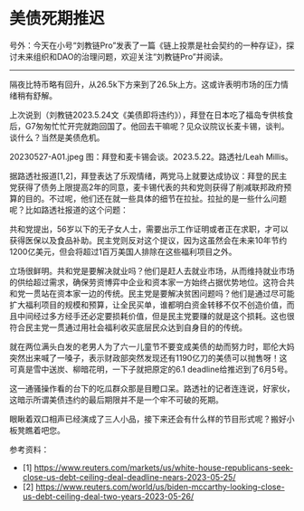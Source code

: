 # 美债死期推迟

号外：今天在小号“刘教链Pro”发表了一篇《链上投票是社会契约的一种存证》，探讨未来组织和DAO的治理问题，欢迎关注“刘教链Pro”并阅读。

* * *

隔夜比特币略有回升，从26.5k下方来到了26.5k上方。这或许表明市场的压力情绪稍有舒解。

上次说到（刘教链2023.5.24文《美债即将违约》），拜登在日本吃了福岛专供核食后，G7匆匆忙忙开完就跑回国了。他回去干嘛呢？见众议院议长麦卡锡，谈判。谈什么？当然是美债危机。

20230527-A01.jpeg
图：拜登和麦卡锡会谈。2023.5.22。路透社/Leah Millis。

据路透社报道[1,2]，拜登表达了乐观情绪，两党马上就要达成协议：拜登的民主党获得了债务上限提高2年的同意，麦卡锡代表的共和党则获得了削减联邦政府预算的目的。不过呢，他们还在就一些具体的细节在拉扯。拉扯的是一些什么问题呢？比如路透社报道的这个问题：

共和党提出，56岁以下的无子女人士，需要出示工作证明或者正在求职，才可以获得医保以及食品补助。民主党则反对这个提议，因为这虽然会在未来10年节约1200亿美元，但会将超过1百万美国人排除在这些福利项目之外。

立场很鲜明。共和党是要解决就业吗？他们是赶人去就业市场，从而维持就业市场的供给超过需求，确保劳资博弈中企业和资本家一方始终占据优势地位。这符合共和党一贯站在资本家一边的传统。民主党是要解决贫困问题吗？他们是通过尽可能扩大福利项目的规模和预算，让全民买单，谁都明白资金转移不仅不创造价值，而且中间经过多方经手还必定要损耗价值，但是民主党要赚的就是这个损耗。这也很符合民主党一贯通过用社会福利收买底层民众达到自身目的的传统。

就在两位满头白发的老男人为了六一儿童节不要变成美债的劫而努力时，耶伦大妈突然出来喊了一嗓子，表示财政部突然发现还有1190亿刀的美债可以抛售呀！这可真是雪中送炭、柳暗花明，一下子就把原定的6.1 deadline给推迟到了6月5号。

这一通骚操作看的台下的吃瓜群众那是目瞪口呆。路透社的记者连连说，好家伙，这暗示所谓美债违约的最后期限并不是一个牢不可破的死期。

眼瞅着双口相声已经演成了三人小品，接下来还会有什么样的节目形式呢？搬好小板凳瞧着吧您。

参考资料：
- [1] https://www.reuters.com/markets/us/white-house-republicans-seek-close-us-debt-ceiling-deal-deadline-nears-2023-05-25/
- [2] https://www.reuters.com/world/us/biden-mccarthy-looking-close-us-debt-ceiling-deal-two-years-2023-05-26/


